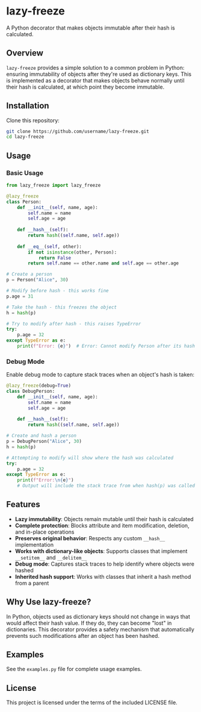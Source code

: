 # lazy-freeze

A Python decorator that makes objects immutable after their hash is calculated.

## Overview

`lazy-freeze` provides a simple solution to a common problem in Python: ensuring immutability of objects after they're used as dictionary keys. This is implemented as a decorator that makes objects behave normally until their hash is calculated, at which point they become immutable.

## Installation

Clone this repository:

```bash
git clone https://github.com/username/lazy-freeze.git
cd lazy-freeze
```

## Usage

### Basic Usage

```python
from lazy_freeze import lazy_freeze

@lazy_freeze
class Person:
    def __init__(self, name, age):
        self.name = name
        self.age = age
        
    def __hash__(self):
        return hash((self.name, self.age))
    
    def __eq__(self, other):
        if not isinstance(other, Person):
            return False
        return self.name == other.name and self.age == other.age

# Create a person
p = Person("Alice", 30)

# Modify before hash - this works fine
p.age = 31

# Take the hash - this freezes the object
h = hash(p)

# Try to modify after hash - this raises TypeError
try:
    p.age = 32
except TypeError as e:
    print(f"Error: {e}")  # Error: Cannot modify Person after its hash has been taken
```

### Debug Mode

Enable debug mode to capture stack traces when an object's hash is taken:

```python
@lazy_freeze(debug=True)
class DebugPerson:
    def __init__(self, name, age):
        self.name = name
        self.age = age
        
    def __hash__(self):
        return hash((self.name, self.age))

# Create and hash a person
p = DebugPerson("Alice", 30)
h = hash(p)

# Attempting to modify will show where the hash was calculated
try:
    p.age = 32
except TypeError as e:
    print(f"Error:\n{e}")
    # Output will include the stack trace from when hash(p) was called
```

## Features

- **Lazy immutability**: Objects remain mutable until their hash is calculated
- **Complete protection**: Blocks attribute and item modification, deletion, and in-place operations
- **Preserves original behavior**: Respects any custom `__hash__` implementation
- **Works with dictionary-like objects**: Supports classes that implement `__setitem__` and `__delitem__`
- **Debug mode**: Captures stack traces to help identify where objects were hashed
- **Inherited hash support**: Works with classes that inherit a hash method from a parent

## Why Use lazy-freeze?

In Python, objects used as dictionary keys should not change in ways that would affect their hash value. If they do, they can become "lost" in dictionaries. This decorator provides a safety mechanism that automatically prevents such modifications after an object has been hashed.

## Examples

See the `examples.py` file for complete usage examples.

## License

This project is licensed under the terms of the included LICENSE file.
